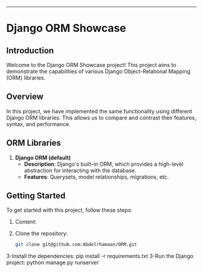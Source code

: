 ---
# Django ORM Showcase

## Introduction

Welcome to the Django ORM Showcase project! This project aims to demonstrate the capabilities of various Django Object-Relational Mapping (ORM) libraries.

## Overview

In this project, we have implemented the same functionality using different Django ORM libraries. This allows us to compare and contrast their features, syntax, and performance.

## ORM Libraries

1. **Django ORM (default)**
   - **Description**: Django's built-in ORM, which provides a high-level abstraction for interacting with the database.
   - **Features**: Querysets, model relationships, migrations, etc.

## Getting Started

To get started with this project, follow these steps:
1. Content:
   
2. Clone the repository:
   ```bash
   git clone git@github.com:Abdelrhamaan/ORM.git

3-Install the dependencies:
   pip install -r requirements.txt
3-Run the Django project:
   python manage.py runserver

